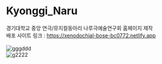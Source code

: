 # Kyonggi_Naru
경기대학교 중앙 연극/뮤지컬동아리 나루극예술연구회 홈페이지 제작 <br>
배포 사이트 링크 : https://xenodochial-bose-bc0772.netlify.app <br>
<br>
![gggddd](https://user-images.githubusercontent.com/59468442/120508054-57fb5580-c402-11eb-9c40-396dfc8f5945.gif)
<br>
![g2222](https://user-images.githubusercontent.com/59468442/120508365-9db81e00-c402-11eb-9911-a5c5d2b3fead.gif)
